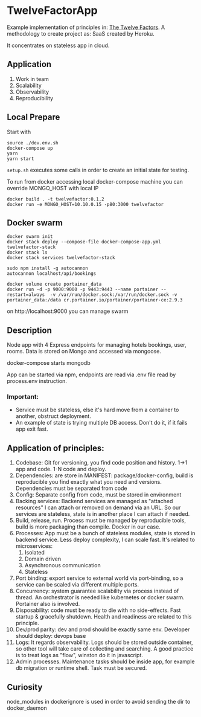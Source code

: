 # TwelveFactorApp
Example implementation of principles in: [The Twelve Factors](https://12factor.net). A methodology to create project as: SaaS created by Heroku.

It concentrates on stateless app in cloud.

## Application
1. Work in team
2. Scalability 
3. Observability
4. Reproducibility

## Local Prepare
Start with
```
source ./dev.env.sh
docker-compose up
yarn
yarn start
```

`setup.sh` executes some calls in order to create an initial state for testing. 

To run from docker accessing local docker-compose machine you can override MONGO_HOST with local IP
```
docker build . -t twelvefactor:0.1.2
docker run -e MONGO_HOST=10.10.0.15 -p80:3000 twelvefactor
```

## Docker swarm
```
docker swarm init
docker stack deploy --compose-file docker-compose-app.yml twelvefactor-stack
docker stack ls
docker stack services twelvefactor-stack

sudo npm install -g autocannon
autocannon localhost/api/bookings

docker volume create portainer_data
docker run -d -p 9000:9000 -p 9443:9443 --name portainer --restart=always  -v /var/run/docker.sock:/var/run/docker.sock -v portainer_data:/data cr.portainer.io/portainer/portainer-ce:2.9.3
```

on http://localhost:9000 you can manage swarm 

## Description

Node app with 4 Express endpoints for managing hotels bookings, user, rooms. Data is stored on Mongo and accessed via mongoose.

docker-compose starts mongodb

App can be started via npm, endpoints are read via .env file read by process.env instruction.

### Important:
* Service must be stateless, else it's hard move from a container to another, obstruct deployment. 
* An example of state is trying multiple DB access. Don't do it, if it fails app exit fast.

## Application of principles:
1. Codebase: Git for versioning, you find code position and history. 1->1 app and code. 1-N code and deploy.
2. Dependencies: are store in MANIFEST: package/docker-config, build is reproducible you find exactly what you need and versions. Dependencies must be separated from code
3. Config: Separate config from code, must be stored in environment
4. Backing services: Backend services are managed as "attached resources" I can attach or removed on demand via an URL. So our services are stateless, state is in another place I can attach if needed. 
5. Build, release, run. Process must be managed by reproducible tools, build is more packaging than compile. Docker in our case.
6. Processes: App must be a bunch of stateless modules, state is stored in backend service. Less deploy complexity, I can scale fast. It's related to microservices:
   1. Isolated
   2. Domain driven
   3. Asynchronous communication
   4. Stateless
7. Port binding: export service to external world via port-binding, so a service can be scaled via different multiple ports.
8. Concurrency: system guarantee scalability via process instead of thread. An orchestrator is needed like kubernetes or docker swarm. Portainer also is involved.
9. Disposability: code must be ready to die with no side-effects. Fast startup & gracefully shutdown. Health and readiness are related to this principle.
10. Dev/prod parity: dev and prod should be exactly same env. Developer should deploy: devops base
11. Logs: It regards observability. Logs should be stored outside container, so other tool will take care of collecting and searching. A good practice is to treat logs as "flow", winston do it in javascript.
12. Admin processes. Maintenance tasks should be inside app, for example db migration or runtime shell. Task must be secured.

## Curiosity
node_modules in dockerignore is used in order to avoid sending the dir to docker_daemon 